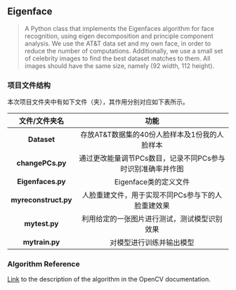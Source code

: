 ## Eigenface
> A Python class that implements the Eigenfaces algorithm for face recognition, using eigen decomposition and principle component analysis.
> We use the AT&T data set and my own face, in order to reduce the number of computations.
> Additionally, we use a small set of celebrity images to find the best dataset matches to them.
> All images should have the same size, namely (92 width, 112 height).
### 项目文件结构

本次项目文件夹中有如下文件（夹），其作用分别对应如下表所示。

|  **文件/文件夹名**   |                          **功能**                          |
| :------------------: | :--------------------------------------------------------: |
|     **Dataset**      |       存放AT&T数据集的40份人脸样本及1份我的人脸样本        |
|   **changePCs.py**   | 通过更改能量调节PCs数目，记录不同PCs参与时识别准确率并作图 |
|  **Eigenfaces.py**   |                   Eigenface类的定义文件                    |
| **myreconstruct.py** |     人脸重建文件，用于实现不同PCs参与下的人脸重建效果      |
|    **mytest.py**     |        利用给定的一张图片进行测试，测试模型识别效果        |
|    **mytrain.py**    |                  对模型进行训练并输出模型                  |

### Algorithm Reference

[Link](http://docs.opencv.org/modules/contrib/doc/facerec/facerec_tutorial.html#algorithmic-description) to the description of the algorithm in the OpenCV documentation.
